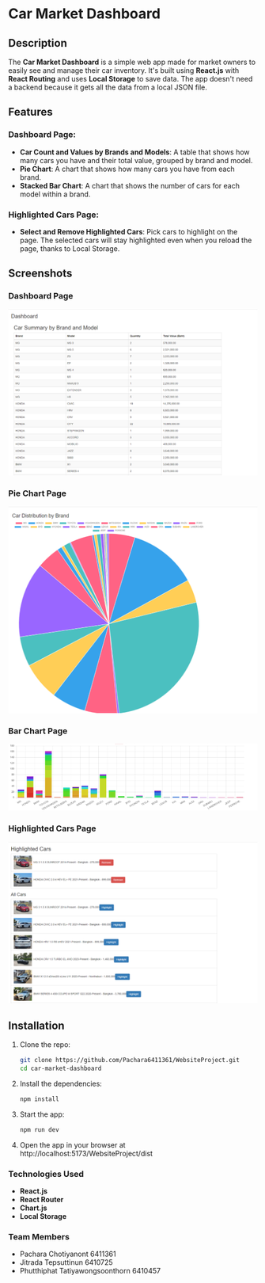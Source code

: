 # Car Market Dashboard

## Description
The **Car Market Dashboard** is a simple web app made for market owners to easily see and manage their car inventory. It's built using **React.js** with **React Routing** and uses **Local Storage** to save data. The app doesn't need a backend because it gets all the data from a local JSON file.

## Features

### Dashboard Page:
- **Car Count and Values by Brands and Models**: A table that shows how many cars you have and their total value, grouped by brand and model.
- **Pie Chart**: A chart that shows how many cars you have from each brand.
- **Stacked Bar Chart**: A chart that shows the number of cars for each model within a brand.

### Highlighted Cars Page:
- **Select and Remove Highlighted Cars**: Pick cars to highlight on the page. The selected cars will stay highlighted even when you reload the page, thanks to Local Storage.

## Screenshots

### Dashboard Page
![Dashboard Page](./img/dashboard.png)

### Pie Chart Page
![Pie Chart Page](./img/pie-chart.png)

### Bar Chart Page
![Bar Chart Page](./img/bar-chart.png)

### Highlighted Cars Page
![Highlighted Cars Page](./img/highlighted-cars.png)

## Installation

1. Clone the repo:
   ```bash
   git clone https://github.com/Pachara6411361/WebsiteProject.git
   cd car-market-dashboard
2. Install the dependencies:
   ```bash
   npm install
3. Start the app:
   ```bash
   npm run dev
4. Open the app in your browser at http://localhost:5173/WebsiteProject/dist

### Technologies Used
- **React.js**
- **React Router**
- **Chart.js**
- **Local Storage**

### Team Members

* Pachara Chotiyanont 6411361
* Jitrada Tepsuttinun 6410725
* Phutthiphat Tatiyawongsoonthorn 6410457



